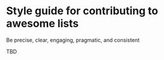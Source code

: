 # Style guide for contributing to awesome lists

Be precise, clear, engaging, pragmatic, and consistent

TBD